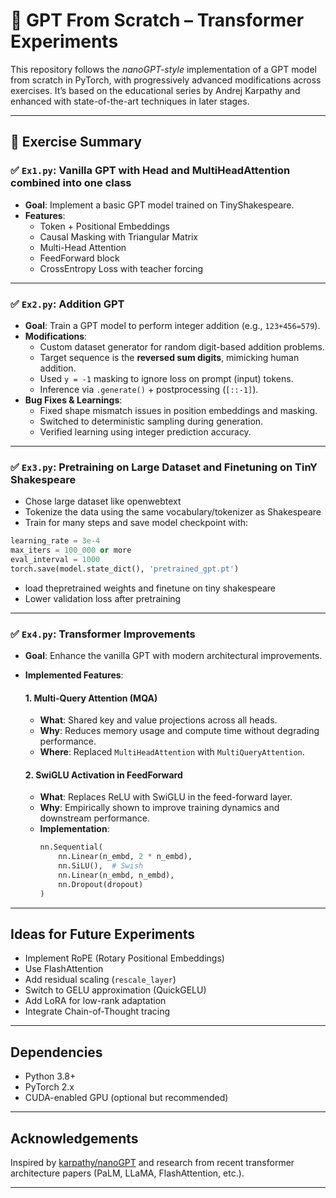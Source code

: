 # 🧠 GPT From Scratch – Transformer Experiments

This repository follows the *nanoGPT-style* implementation of a GPT model from scratch in PyTorch, with progressively advanced modifications across exercises. It’s based on the educational series by Andrej Karpathy and enhanced with state-of-the-art techniques in later stages.

---

## 📁 Exercise Summary

### ✅ `Ex1.py`: Vanilla GPT with Head and MultiHeadAttention combined into one class 

- **Goal**: Implement a basic GPT model trained on TinyShakespeare.
- **Features**:
  - Token + Positional Embeddings
  - Causal Masking with Triangular Matrix
  - Multi-Head Attention
  - FeedForward block
  - CrossEntropy Loss with teacher forcing

---

### ✅ `Ex2.py`: Addition GPT

- **Goal**: Train a GPT model to perform integer addition (e.g., `123+456=579`).
- **Modifications**:
  - Custom dataset generator for random digit-based addition problems.
  - Target sequence is the **reversed sum digits**, mimicking human addition.
  - Used `y = -1` masking to ignore loss on prompt (input) tokens.
  - Inference via `.generate()` + postprocessing (`[::-1]`).
- **Bug Fixes & Learnings**:
  - Fixed shape mismatch issues in position embeddings and masking.
  - Switched to deterministic sampling during generation.
  - Verified learning using integer prediction accuracy.

---

### ✅ `Ex3.py`:  Pretraining on Large Dataset and Finetuning on TinY Shakespeare

- Chose large dataset like openwebtext
- Tokenize the data using the same vocabulary/tokenizer as Shakespeare
- Train for many steps and save model checkpoint with:
```python
learning_rate = 3e-4
max_iters = 100_000 or more
eval_interval = 1000
torch.save(model.state_dict(), 'pretrained_gpt.pt')
```
- load thepretrained weights and finetune on tiny shakespeare
- Lower validation loss after pretraining 
---

### ✅ `Ex4.py`: Transformer Improvements

- **Goal**: Enhance the vanilla GPT with modern architectural improvements.
- **Implemented Features**:
  #### 1. Multi-Query Attention (MQA)
  - **What**: Shared key and value projections across all heads.
  - **Why**: Reduces memory usage and compute time without degrading performance.
  - **Where**: Replaced `MultiHeadAttention` with `MultiQueryAttention`.

  #### 2. SwiGLU Activation in FeedForward
  - **What**: Replaces ReLU with SwiGLU in the feed-forward layer.
  - **Why**: Empirically shown to improve training dynamics and downstream performance.
  - **Implementation**:
    ```python
    nn.Sequential(
        nn.Linear(n_embd, 2 * n_embd),
        nn.SiLU(),  # Swish
        nn.Linear(n_embd, n_embd),
        nn.Dropout(dropout)
    )
    ```



---

##  Ideas for Future Experiments

- Implement RoPE (Rotary Positional Embeddings)
- Use FlashAttention
- Add residual scaling (`rescale_layer`)
- Switch to GELU approximation (QuickGELU)
- Add LoRA for low-rank adaptation
- Integrate Chain-of-Thought tracing

---

##  Dependencies

- Python 3.8+
- PyTorch 2.x
- CUDA-enabled GPU (optional but recommended)

---

##  Acknowledgements

Inspired by [karpathy/nanoGPT](https://github.com/karpathy/nanoGPT) and research from recent transformer architecture papers (PaLM, LLaMA, FlashAttention, etc.).

---


